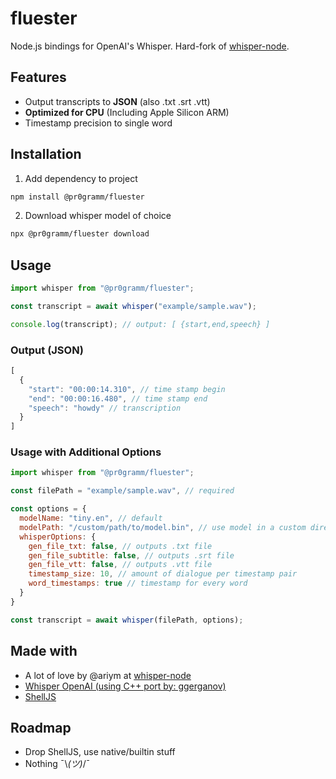 # fluester
Node.js bindings for OpenAI's Whisper. Hard-fork of [whisper-node](https://github.com/ariym/whisper-node).

## Features
- Output transcripts to **JSON** (also .txt .srt .vtt)
- **Optimized for CPU** (Including Apple Silicon ARM)
- Timestamp precision to single word

## Installation
1. Add dependency to project
```sh
npm install @pr0gramm/fluester
```

2. Download whisper model of choice
```sh
npx @pr0gramm/fluester download
```

## Usage
```js
import whisper from "@pr0gramm/fluester";

const transcript = await whisper("example/sample.wav");

console.log(transcript); // output: [ {start,end,speech} ]
```

### Output (JSON)
```js
[
  {
    "start": "00:00:14.310", // time stamp begin
    "end": "00:00:16.480", // time stamp end
    "speech": "howdy" // transcription
  }
]
```

### Usage with Additional Options
```js
import whisper from "@pr0gramm/fluester";

const filePath = "example/sample.wav", // required

const options = {
  modelName: "tiny.en", // default
  modelPath: "/custom/path/to/model.bin", // use model in a custom directory
  whisperOptions: {
    gen_file_txt: false, // outputs .txt file
    gen_file_subtitle: false, // outputs .srt file
    gen_file_vtt: false, // outputs .vtt file
    timestamp_size: 10, // amount of dialogue per timestamp pair
    word_timestamps: true // timestamp for every word
  }
}

const transcript = await whisper(filePath, options);
```

## Made with
- A lot of love by @ariym at [whisper-node](https://github.com/ariym/whisper-node)
- [Whisper OpenAI (using C++ port by: ggerganov)](https://github.com/ggerganov/whisper.cpp)
- [ShellJS](https://www.npmjs.com/package/shelljs)

## Roadmap
- Drop ShellJS, use native/builtin stuff
- Nothing ¯\\_(ツ)_/¯
